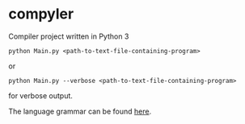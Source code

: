 # compyler
Compiler project written in Python 3
```
python Main.py <path-to-text-file-containing-program>
```
or
```
python Main.py --verbose <path-to-text-file-containing-program>
```
for verbose output.

The language grammar can be found [here](http://labouseur.com/courses/compilers/grammar.pdf).
